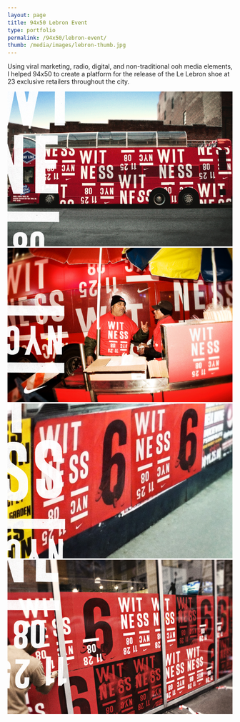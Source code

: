 ```yaml
---
layout: page
title: 94x50 Lebron Event
type: portfolio
permalink: /94x50/lebron-event/
thumb: /media/images/lebron-thumb.jpg
---
```


Using viral marketing, radio, digital, and non-traditional ooh media elements, I helped 94x50 to create a platform for the release of the Le Lebron shoe at 23 exclusive retailers throughout the city.

![](/media/images/lebron1.jpg)
![](/media/images/lebron2.jpg)
![](/media/images/lebron3.jpg)
![](/media/images/lebron4.jpg)
